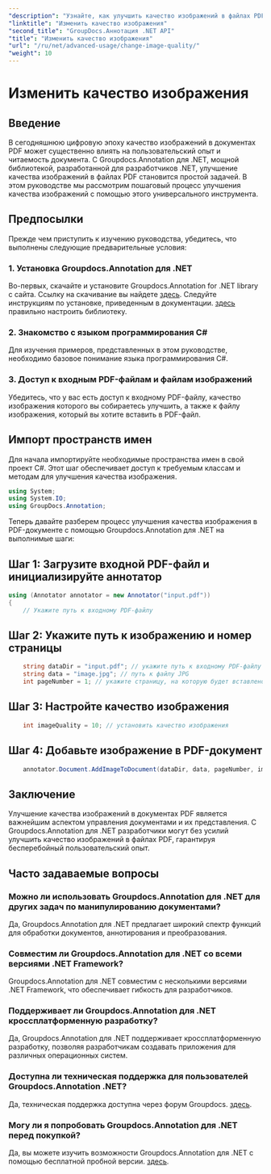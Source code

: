 ```yaml
---
"description": "Узнайте, как улучшить качество изображений в файлах PDF с помощью Groupdocs.Annotation для .NET. Следуйте нашему пошаговому руководству."
"linktitle": "Изменить качество изображения"
"second_title": "GroupDocs.Аннотация .NET API"
"title": "Изменить качество изображения"
"url": "/ru/net/advanced-usage/change-image-quality/"
"weight": 10
---
```


# Изменить качество изображения

## Введение
В сегодняшнюю цифровую эпоху качество изображений в документах PDF может существенно влиять на пользовательский опыт и читаемость документа. С Groupdocs.Annotation для .NET, мощной библиотекой, разработанной для разработчиков .NET, улучшение качества изображений в файлах PDF становится простой задачей. В этом руководстве мы рассмотрим пошаговый процесс улучшения качества изображений с помощью этого универсального инструмента.
## Предпосылки
Прежде чем приступить к изучению руководства, убедитесь, что выполнены следующие предварительные условия:
### 1. Установка Groupdocs.Annotation для .NET
Во-первых, скачайте и установите Groupdocs.Annotation for .NET library с сайта. Ссылку на скачивание вы найдете [здесь](https://releases.groupdocs.com/annotation/net/). Следуйте инструкциям по установке, приведенным в документации. [здесь](https://tutorials.groupdocs.com/annotation/net/) правильно настроить библиотеку.
### 2. Знакомство с языком программирования C#
Для изучения примеров, представленных в этом руководстве, необходимо базовое понимание языка программирования C#.
### 3. Доступ к входным PDF-файлам и файлам изображений
Убедитесь, что у вас есть доступ к входному PDF-файлу, качество изображения которого вы собираетесь улучшить, а также к файлу изображения, который вы хотите вставить в PDF-файл.

## Импорт пространств имен
Для начала импортируйте необходимые пространства имен в свой проект C#. Этот шаг обеспечивает доступ к требуемым классам и методам для улучшения качества изображения.

```csharp
using System;
using System.IO;
using GroupDocs.Annotation;
```

Теперь давайте разберем процесс улучшения качества изображения в PDF-документе с помощью Groupdocs.Annotation для .NET на выполнимые шаги:
## Шаг 1: Загрузите входной PDF-файл и инициализируйте аннотатор
```csharp
using (Annotator annotator = new Annotator("input.pdf"))
{
    // Укажите путь к входному PDF-файлу
```
## Шаг 2: Укажите путь к изображению и номер страницы
```csharp
    string dataDir = "input.pdf"; // укажите путь к входному PDF-файлу
    string data = "image.jpg"; // путь к файлу JPG
    int pageNumber = 1; // укажите страницу, на которую будет вставлено изображение
```
## Шаг 3: Настройте качество изображения
```csharp
    int imageQuality = 10; // установить качество изображения
```
## Шаг 4: Добавьте изображение в PDF-документ
```csharp
    annotator.Document.AddImageToDocument(dataDir, data, pageNumber, imageQuality);
```

## Заключение
Улучшение качества изображений в документах PDF является важнейшим аспектом управления документами и их представления. С Groupdocs.Annotation для .NET разработчики могут без усилий улучшить качество изображений в файлах PDF, гарантируя бесперебойный пользовательский опыт.
## Часто задаваемые вопросы
### Можно ли использовать Groupdocs.Annotation для .NET для других задач по манипулированию документами?
Да, Groupdocs.Annotation для .NET предлагает широкий спектр функций для обработки документов, аннотирования и преобразования.
### Совместим ли Groupdocs.Annotation для .NET со всеми версиями .NET Framework?
Groupdocs.Annotation для .NET совместим с несколькими версиями .NET Framework, что обеспечивает гибкость для разработчиков.
### Поддерживает ли Groupdocs.Annotation для .NET кроссплатформенную разработку?
Да, Groupdocs.Annotation для .NET поддерживает кроссплатформенную разработку, позволяя разработчикам создавать приложения для различных операционных систем.
### Доступна ли техническая поддержка для пользователей Groupdocs.Annotation .NET?
Да, техническая поддержка доступна через форум Groupdocs. [здесь](https://forum.groupdocs.com/c/annotation/10).
### Могу ли я попробовать Groupdocs.Annotation для .NET перед покупкой?
Да, вы можете изучить возможности Groupdocs.Annotation для .NET с помощью бесплатной пробной версии. [здесь](https://releases.groupdocs.com/).